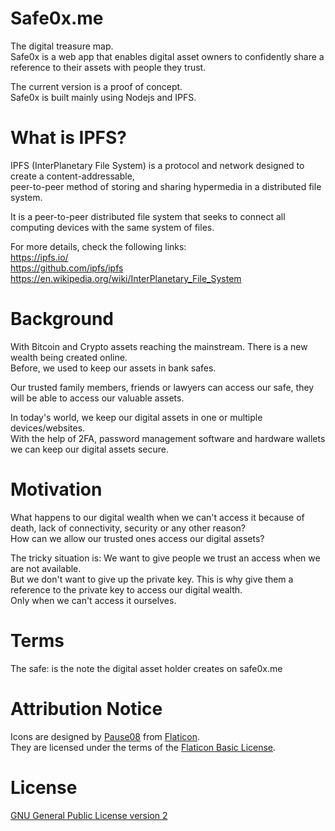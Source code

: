 # Safe0x.me
The digital treasure map.  
Safe0x is a web app that enables digital asset owners to confidently share a reference to their assets with people they trust.

The current version is a proof of concept.  
Safe0x is built mainly using Nodejs and IPFS.

# What is IPFS?
IPFS (InterPlanetary File System) is a protocol and network designed to create a content-addressable,  
peer-to-peer method of storing and sharing hypermedia in a distributed file system.

It is a peer-to-peer distributed file system that seeks to connect all computing devices with the same system of files.

For more details, check the following links:  
https://ipfs.io/  
https://github.com/ipfs/ipfs  
https://en.wikipedia.org/wiki/InterPlanetary_File_System

# Background
With Bitcoin and Crypto assets reaching the mainstream. There is a new wealth being created online.  
Before, we used to keep our assets in bank safes.

Our trusted family members, friends or lawyers can access our safe, they will be able to access our valuable assets.

In today's world, we keep our digital assets in one or multiple devices/websites.  
With the help of 2FA, password management software and hardware wallets we can keep our digital assets secure.

# Motivation
What happens to our digital wealth when we can't access it because of death, lack of connectivity, security or any other reason?  
How can we allow our trusted ones access our digital assets?

The tricky situation is: We want to give people we trust an access when we are not available.  
But we don't want to give up the private key. This is why give them a reference to the private key to access our digital wealth.  
Only when we can't access it ourselves.

# Terms
The safe: is the note the digital asset holder creates on safe0x.me

# Attribution Notice
Icons are designed by [Pause08](https://www.flaticon.com/authors/pause08) from [Flaticon](https://www.flaticon.com/).  
They are licensed under the terms of the [Flaticon Basic License](https://file000.flaticon.com/downloads/license/license.pdf).

# License
[GNU General Public License version 2](LICENSE)
